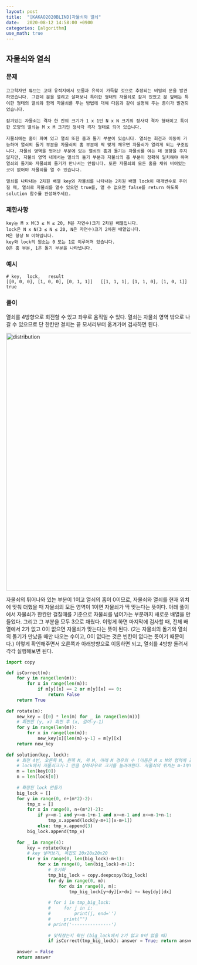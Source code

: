 ```yaml
---
layout: post
title:  "[KAKAO2020BLIND]자물쇠와 열쇠"
date:   2020-08-12 14:58:00 +0900
categories: [algorithm]
use_math: true
---
```


## 자물쇠와 열쇠

### 문제

```
고고학자인 튜브는 고대 유적지에서 보물과 유적이 가득할 것으로 추정되는 비밀의 문을 발견하였습니다. 그런데 문을 열려고 살펴보니 특이한 형태의 자물쇠로 잠겨 있었고 문 앞에는 특이한 형태의 열쇠와 함께 자물쇠를 푸는 방법에 대해 다음과 같이 설명해 주는 종이가 발견되었습니다.

잠겨있는 자물쇠는 격자 한 칸의 크기가 1 x 1인 N x N 크기의 정사각 격자 형태이고 특이한 모양의 열쇠는 M x M 크기인 정사각 격자 형태로 되어 있습니다.

자물쇠에는 홈이 파여 있고 열쇠 또한 홈과 돌기 부분이 있습니다. 열쇠는 회전과 이동이 가능하며 열쇠의 돌기 부분을 자물쇠의 홈 부분에 딱 맞게 채우면 자물쇠가 열리게 되는 구조입니다. 자물쇠 영역을 벗어난 부분에 있는 열쇠의 홈과 돌기는 자물쇠를 여는 데 영향을 주지 않지만, 자물쇠 영역 내에서는 열쇠의 돌기 부분과 자물쇠의 홈 부분이 정확히 일치해야 하며 열쇠의 돌기와 자물쇠의 돌기가 만나서는 안됩니다. 또한 자물쇠의 모든 홈을 채워 비어있는 곳이 없어야 자물쇠를 열 수 있습니다.

열쇠를 나타내는 2차원 배열 key와 자물쇠를 나타내는 2차원 배열 lock이 매개변수로 주어질 때, 열쇠로 자물쇠를 열수 있으면 true를, 열 수 없으면 false를 return 하도록 solution 함수를 완성해주세요.
```



### 제한사항

```
key는 M x M(3 ≤ M ≤ 20, M은 자연수)크기 2차원 배열입니다.
lock은 N x N(3 ≤ N ≤ 20, N은 자연수)크기 2차원 배열입니다.
M은 항상 N 이하입니다.
key와 lock의 원소는 0 또는 1로 이루어져 있습니다.
0은 홈 부분, 1은 돌기 부분을 나타냅니다.
```



### 예시

```
# key,	lock,	result
[[0, 0, 0], [1, 0, 0], [0, 1, 1]]	[[1, 1, 1], [1, 1, 0], [1, 0, 1]]	true
```



### 풀이

열쇠를 4방향으로 회전할 수 있고 좌우로 움직일 수 있다. 열쇠는 자물쇠 영역 밖으로 나갈 수 있으므로 단 한칸만 걸치는 끝 모서리부터 옮겨가며 검사하면 된다. 

<img src="https://raw.githubusercontent.com/jsstar522/jsstar522.github.io/master/static/img/_posts/20200826/2.png" alt="distribution" style="display:block; width:700px; margin: 0 auto;"/>

자물쇠의 튀어나와 있는 부분이 1이고 열쇠의 홈이 0이므로, 자물쇠와 열쇠를 현재 위치에 맞춰 더했을 때 자물쇠의 모든 영역이 1이면 자물쇠가 딱 맞는다는 뜻이다. 아래 풀이에서 자물쇠가 한칸만 걸칠때를 기준으로 자물쇠를 넘어가는 부분까지 새로운 배열을 만들었다. 그리고 그 부분을 모두 3으로 채웠다. 이렇게 하면 마지막에 검사할 때, 전체 배열에서 2가 없고 0이 없으면 자물쇠가 맞는다는 뜻이 된다. (2는 자물쇠의 돌기와 열쇠의 돌기가 만났을 때만 나오는 수이고, 0이 없다는 것은 빈칸이 없다는 뜻이기 때문이다.) 이렇게 확인해주면서 오른쪽과 아래방향으로 이동하면 되고, 열쇠를 4방향 돌려서 각각 실행해보면 된다.

```python
import copy

def isCorrect(m):
    for y in range(len(m)):
        for x in range(len(m)):
            if m[y][x] == 2 or m[y][x] == 0:
                return False
    return True
                
def rotate(m):
    new_key = [[0] * len(m) for _ in range(len(m))]
    # 회전전 (y, x) 회전 후 (x, 길이-y-1)
    for y in range(len(m)):
        for x in range(len(m)):
            new_key[x][len(m)-y-1] = m[y][x]    
    return new_key
            
def solution(key, lock):
    # 회전 4번, 오른쪽 M, 왼쪽 M, 위 M, 아래 M 경우의 수 (이동은 M x M의 영역에 조금이라도 걸치면 계속 진행)
    # lock에서 자물쇠크기-1 만큼 상하좌우로 크기를 늘려야한다. 자물쇠의 위치는 m-1부터 m-1+n-1
    m = len(key[0])
    n = len(lock[0])
    
    # 확장된 lock 만들기
    big_lock = []
    for y in range(0, n+(m*2)-2):
        tmp_x = []
        for x in range(0, n+(m*2)-2):
            if y>=m-1 and y<=m-1+n-1 and x>=m-1 and x<=m-1+n-1:
                tmp_x.append(lock[y-m+1][x-m+1])
            else: tmp_x.append(3)
        big_lock.append(tmp_x)
    
    for _ in range(4):
        key = rotate(key)
        # key 넣어보기, 복잡도 20x20x20x20
        for y in range(0, len(big_lock)-m+1):
            for x in range(0, len(big_lock)-m+1):
                # 초기화
                tmp_big_lock = copy.deepcopy(big_lock)
                for dy in range(0, m):
                    for dx in range(0, m):
                        tmp_big_lock[y+dy][x+dx] += key[dy][dx]
                    
                # for i in tmp_big_lock:
                #     for j in i: 
                #         print(j, end='')
                #     print("")
                # print('---------------')
    
                # 맞춰졌는지 확인 (big_lock에서 2가 없고 0이 없을 때)
                if isCorrect(tmp_big_lock): answer = True; return answer
    
    answer = False
    return answer
```

